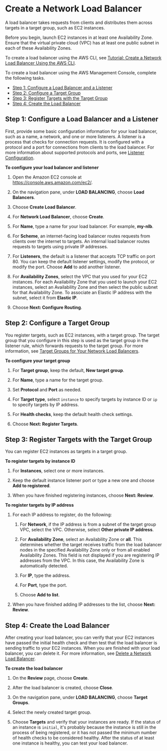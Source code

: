 # Create a Network Load Balancer<a name="create-network-load-balancer"></a>

A load balancer takes requests from clients and distributes them across targets in a target group, such as EC2 instances\.

Before you begin, launch EC2 instances in at least one Availability Zone\. Ensure that the virtual private cloud \(VPC\) has at least one public subnet in each of these Availability Zones\.

To create a load balancer using the AWS CLI, see [Tutorial: Create a Network Load Balancer Using the AWS CLI](network-load-balancer-cli.md)\.

To create a load balancer using the AWS Management Console, complete the following tasks\.


+ [Step 1: Configure a Load Balancer and a Listener](#configure-load-balancer)
+ [Step 2: Configure a Target Group](#configure-target-group)
+ [Step 3: Register Targets with the Target Group](#select-targets)
+ [Step 4: Create the Load Balancer](#create-load-balancer)

## Step 1: Configure a Load Balancer and a Listener<a name="configure-load-balancer"></a>

First, provide some basic configuration information for your load balancer, such as a name, a network, and one or more listeners\. A listener is a process that checks for connection requests\. It is configured with a protocol and a port for connections from clients to the load balancer\. For more information about supported protocols and ports, see [Listener Configuration](load-balancer-listeners.md#listener-configuration)\.

**To configure your load balancer and listener**

1. Open the Amazon EC2 console at [https://console\.aws\.amazon\.com/ec2/](https://console.aws.amazon.com/ec2/)\.

1. On the navigation pane, under **LOAD BALANCING**, choose **Load Balancers**\.

1. Choose **Create Load Balancer**\.

1. For **Network Load Balancer**, choose **Create**\.

1. For **Name**, type a name for your load balancer\. For example, **my\-nlb**\.

1. For **Scheme**, an internet\-facing load balancer routes requests from clients over the internet to targets\. An internal load balancer routes requests to targets using private IP addresses\.

1. For **Listeners**, the default is a listener that accepts TCP traffic on port 80\. You can keep the default listener settings, modify the protocol, or modify the port\. Choose **Add** to add another listener\.

1. For **Availability Zones**, select the VPC that you used for your EC2 instances\. For each Availability Zone that you used to launch your EC2 instances, select an Availability Zone and then select the public subnet for that Availability Zone\. To associate an Elastic IP address with the subnet, select it from **Elastic IP**\.

1. Choose **Next: Configure Routing**\.

## Step 2: Configure a Target Group<a name="configure-target-group"></a>

You register targets, such as EC2 instances, with a target group\. The target group that you configure in this step is used as the target group in the listener rule, which forwards requests to the target group\. For more information, see [Target Groups for Your Network Load Balancers](load-balancer-target-groups.md)\.

**To configure your target group**

1. For **Target group**, keep the default, **New target group**\.

1. For **Name**, type a name for the target group\.

1. Set **Protocol** and **Port** as needed\.

1. For **Target type**, select `instance` to specify targets by instance ID or `ip` to specify targets by IP address\.

1. For **Health checks**, keep the default health check settings\.

1. Choose **Next: Register Targets**\.

## Step 3: Register Targets with the Target Group<a name="select-targets"></a>

You can register EC2 instances as targets in a target group\.

**To register targets by instance ID**

1. For **Instances**, select one or more instances\.

1. Keep the default instance listener port or type a new one and choose **Add to registered**\.

1. When you have finished registering instances, choose **Next: Review**\.

**To register targets by IP address**

1. For each IP address to register, do the following:

   1. For **Network**, if the IP address is from a subnet of the target group VPC, select the VPC\. Otherwise, select **Other private IP address**\.

   1. For **Availability Zone**, select an Availability Zone or **all**\. This determines whether the target receives traffic from the load balancer nodes in the specified Availability Zone only or from all enabled Availability Zones\. This field is not displayed if you are registering IP addresses from the VPC\. In this case, the Availability Zone is automatically detected\.

   1. For **IP**, type the address\.

   1. For **Port**, type the port\.

   1. Choose **Add to list**\.

1. When you have finished adding IP addresses to the list, choose **Next: Review**\.

## Step 4: Create the Load Balancer<a name="create-load-balancer"></a>

After creating your load balancer, you can verify that your EC2 instances have passed the initial health check and then test that the load balancer is sending traffic to your EC2 instances\. When you are finished with your load balancer, you can delete it\. For more information, see [Delete a Network Load Balancer](load-balancer-delete.md)\.

**To create the load balancer**

1. On the **Review** page, choose **Create**\.

1. After the load balancer is created, choose **Close**\.

1. On the navigation pane, under **LOAD BALANCING**, choose **Target Groups**\.

1. Select the newly created target group\.

1. Choose **Targets** and verify that your instances are ready\. If the status of an instance is `initial`, it's probably because the instance is still in the process of being registered, or it has not passed the minimum number of health checks to be considered healthy\. After the status of at least one instance is healthy, you can test your load balancer\.